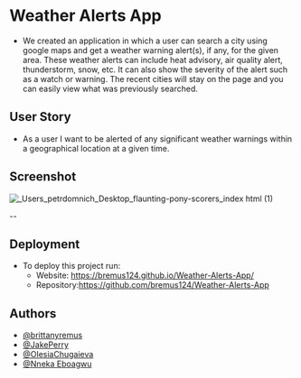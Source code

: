 # Weather Alerts App
- We created an application in which a user can search a city using google maps and get a weather warning alert(s), if any, for the given area. These weather alerts can include heat advisory, air quality alert, thunderstorm, snow, etc. It can also show the severity of the alert such as a watch or warning. The recent cities will stay on the page and you can easily view what was previously searched.

## User Story 
- As a user I want to be alerted of any significant weather warnings within a geographical location at a given time.


## Screenshot

![_Users_petrdomnich_Desktop_flaunting-pony-scorers_index html (1)](https://user-images.githubusercontent.com/106128434/180104486-7eb00681-cac5-4d5a-91de-ce7100828de6.png)

--
## Deployment

- To deploy this project run: 
    - Website: https://bremus124.github.io/Weather-Alerts-App/
    - Repository:https://github.com/bremus124/Weather-Alerts-App

## Authors

- [@brittanyremus](https://www.github.com/bremus124)
- [@JakePerry](https://github.com/jmp2814)
- [@OlesiaChugaieva](https://github.com/OlesiaChugaieva)
- [@Nneka Eboagwu](https://github.com/neksebo)
